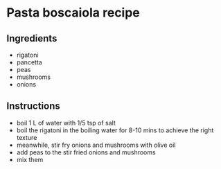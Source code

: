 # Pasta boscaiola recipe


## Ingredients

- rigatoni
- pancetta
- peas
- mushrooms
- onions


## Instructions
- boil 1 L of water with 1/5 tsp of salt
- boil the rigatoni in the boiling water for 8-10 mins to achieve the right texture
- meanwhile, stir fry onions and mushrooms with olive oil
- add peas to the stir fried onions and mushrooms
- mix them